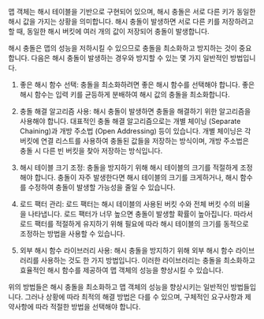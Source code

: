 맵 객체는 해시 테이블을 기반으로 구현되어 있으며, 해시 충돌은 서로 다른 키가 동일한 해시 값을 가지는 상황을 의미합니다. 해시 충돌이 발생하면 서로 다른 키를 저장하려고 할 때, 동일한 해시 버킷에 여러 개의 값이 저장되어 충돌이 발생합니다.

해시 충돌은 맵의 성능을 저하시킬 수 있으므로 충돌을 최소화하고 방지하는 것이 중요합니다. 다음은 해시 충돌이 발생하는 경우와 방지할 수 있는 몇 가지 일반적인 방법입니다.

1. 좋은 해시 함수 선택: 충돌을 최소화하려면 좋은 해시 함수를 선택해야 합니다. 좋은 해시 함수는 입력 키를 균등하게 분배하여 해시 값의 충돌을 최소화합니다.

2. 충돌 해결 알고리즘 사용: 해시 충돌이 발생하면 충돌을 해결하기 위한 알고리즘을 사용해야 합니다. 대표적인 충돌 해결 알고리즘으로는 개별 체이닝 (Separate Chaining)과 개방 주소법 (Open Addressing) 등이 있습니다. 개별 체이닝은 각 버킷에 연결 리스트를 사용하여 충돌된 값들을 저장하는 방식이며, 개방 주소법은 충돌 시 다른 빈 버킷을 찾아 저장하는 방식입니다.

3. 해시 테이블 크기 조정: 충돌을 방지하기 위해 해시 테이블의 크기를 적절하게 조정해야 합니다. 충돌이 자주 발생한다면 해시 테이블의 크기를 크게하거나, 해시 함수를 수정하여 충돌이 발생할 가능성을 줄일 수 있습니다.

4. 로드 팩터 관리: 로드 팩터는 해시 테이블의 사용된 버킷 수와 전체 버킷 수의 비율을 나타냅니다. 로드 팩터가 너무 높으면 충돌이 발생할 확률이 높아집니다. 따라서 로드 팩터를 적절하게 유지하기 위해 필요에 따라 해시 테이블의 크기를 동적으로 조정하는 방법을 사용할 수 있습니다.

5. 외부 해시 함수 라이브러리 사용: 해시 충돌을 방지하기 위해 외부 해시 함수 라이브러리를 사용하는 것도 한 가지 방법입니다. 이러한 라이브러리는 충돌을 최소화하고 효율적인 해시 함수를 제공하여 맵 객체의 성능을 향상시킬 수 있습니다.

위의 방법들은 해시 충돌을 최소화하고 맵 객체의 성능을 향상시키는 일반적인 방법들입니다. 그러나 상황에 따라 최적의 해결 방법은 다를 수 있으며, 구체적인 요구사항과 제약사항에 따라 적절한 방법을 선택해야 합니다.
